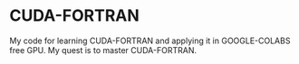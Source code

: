 # CUDA-FORTRAN
My code for learning CUDA-FORTRAN and applying it in GOOGLE-COLABS free GPU. My quest is to master CUDA-FORTRAN. 
